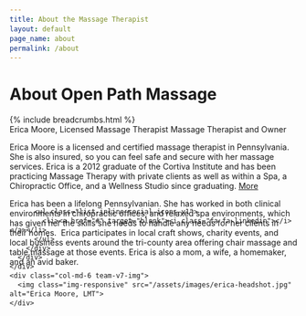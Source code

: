 ```yaml
---
title: About the Massage Therapist
layout: default
page_name: about
permalink: /about
---
```

<!--=== Page Heading ===-->
<div class="page-heading img-v1">
  <div class="container text-center">
    <h1>About Open Path Massage</h1>
  </div><!--/end container-->
</div>
<!--=== End Page Heading ===-->
{% include breadcrumbs.html %}
<div class="container-fluid">
  <div class="row team-v7 no-gutter equal-height-columns">
    <div class="col-md-6 team-arrow-right">
      <div class="dp-table">
        <div class="equal-height-column dp-table-cell team-v7-in">
          <span class="team-v7-name">Erica Moore, Licensed Massage Therapist</span>
          <span class="team-v7-position">Massage Therapist and Owner</span>
          <p>Erica Moore is a licensed and certified massage therapist in Pennsylvania. She is also insured, so you can feel safe and secure with her massage services. Erica is a 2012 graduate of the Cortiva Institute and has been practicing Massage Therapy with private clients as well as within a Spa, a Chiropractic Office, and a Wellness Studio since graduating.
            <a class="accordion-toggle collapsed" data-toggle="collapse" data-parent="#accordion-1" href="#collapse-One" aria-expanded="false"> More</a>
          </p>
          <div id="collapse-One" class="panel-collapse collapse" aria-expanded="false" style="height: 0px;">
            <p>
              Erica has been a lifelong Pennsylvanian. She has worked in both clinical environments in chiropractic offices, and relaxed spa environments, which has given her the skills she needs to handle any needs for her clients in their homes.  Erica participates in local craft shows, charity events, and local business events around the tri-county area offering chair massage and table massage at those events. Erica is also a mom, a wife, a homemaker, and an avid baker.
            </p>
          </div>

          <ul class="list-inline social-icons-v1">
            <li><a href="#" target="blank"><i class="fa fa-linkedin"></i></a></li>
          </ul>
        </div>
      </div>
    </div>
    <div class="col-md-6 team-v7-img">
      <img class="img-responsive" src="/assets/images/erica-headshot.jpg" alt="Erica Moore, LMT">
    </div>
  </div>
</div>
